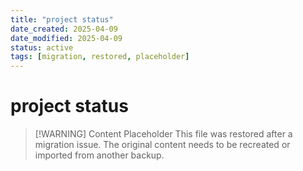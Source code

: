 ```yaml
---
title: "project status"
date_created: 2025-04-09
date_modified: 2025-04-09
status: active
tags: [migration, restored, placeholder]
---
```


# project status

> [\!WARNING] Content Placeholder
> This file was restored after a migration issue. The original content needs to be recreated or imported from another backup.

